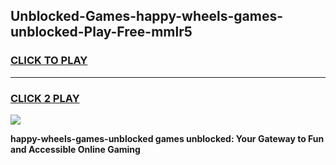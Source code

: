 
## Unblocked-Games-happy-wheels-games-unblocked-Play-Free-mmlr5
<h3>
<a href="https://premium76.site?title=happy-wheels-games-unblocked&ref=21A">CLICK TO PLAY</a></h3>
<hr>

<h3>
<a href="https://premium76.site?title=happy-wheels-games-unblocked&ref=21A">CLICK 2 PLAY</a>
  
</h3>

<a href="https://premium76.site?title=happy-wheels-games-unblocked&ref=21A"><img src="https://clearcache.store/games.png"></a>


**happy-wheels-games-unblocked games unblocked: Your Gateway to Fun and Accessible Online Gaming**
